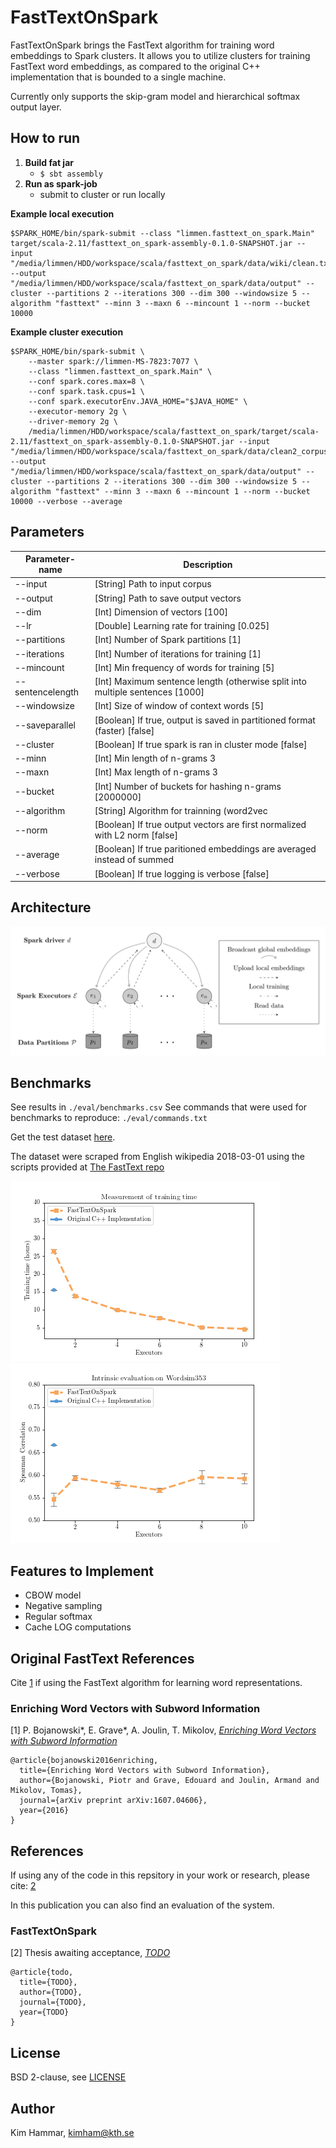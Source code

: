 # FastTextOnSpark

FastTextOnSpark brings the FastText algorithm for training word embeddings to Spark clusters. It allows you to utilize clusters for training FastText word embeddings, as compared to the original C++ implementation that is bounded to a single machine.

Currently only supports the skip-gram model and hierarchical softmax output layer.

## How to run

1. **Build fat jar**
   - `$ sbt assembly`
2. **Run as spark-job**
   - submit to cluster or run locally

**Example local execution**
```
$SPARK_HOME/bin/spark-submit --class "limmen.fasttext_on_spark.Main" target/scala-2.11/fasttext_on_spark-assembly-0.1.0-SNAPSHOT.jar --input "/media/limmen/HDD/workspace/scala/fasttext_on_spark/data/wiki/clean.txt" --output "/media/limmen/HDD/workspace/scala/fasttext_on_spark/data/output" --cluster --partitions 2 --iterations 300 --dim 300 --windowsize 5 --algorithm "fasttext" --minn 3 --maxn 6 --mincount 1 --norm --bucket 10000
```

**Example cluster execution**

``` shell
$SPARK_HOME/bin/spark-submit \
    --master spark://limmen-MS-7823:7077 \
    --class "limmen.fasttext_on_spark.Main" \
    --conf spark.cores.max=8 \
    --conf spark.task.cpus=1 \
    --conf spark.executorEnv.JAVA_HOME="$JAVA_HOME" \
    --executor-memory 2g \
    --driver-memory 2g \
    /media/limmen/HDD/workspace/scala/fasttext_on_spark/target/scala-2.11/fasttext_on_spark-assembly-0.1.0-SNAPSHOT.jar --input "/media/limmen/HDD/workspace/scala/fasttext_on_spark/data/clean2_corpus.txt" --output "/media/limmen/HDD/workspace/scala/fasttext_on_spark/data/output" --cluster --partitions 2 --iterations 300 --dim 300 --windowsize 5 --algorithm "fasttext" --minn 3 --maxn 6 --mincount 1 --norm --bucket 10000 --verbose --average
```

## Parameters

| Parameter-name   | Description                                                                   |
| -----            | -----------                                                                   |
| --input          | [String] Path to input corpus                                                 |
| --output         | [String] Path to save output vectors                                          |
| --dim            | [Int] Dimension of vectors [100]                                              |
| --lr             | [Double] Learning rate for training [0.025]                                   |
| --partitions     | [Int] Number of Spark partitions [1]                                          |
| --iterations     | [Int] Number of iterations for training [1]                                   |
| --mincount       | [Int] Min frequency of words for training [5]                                 |
| --sentencelength | [Int] Maximum sentence length (otherwise split into multiple sentences [1000] |
| --windowsize     | [Int] Size of window of context words [5]                                     |
| --saveparallel   | [Boolean] If true, output is saved in partitioned format (faster) [false]     |
| --cluster        | [Boolean] If true spark is ran in cluster mode [false]                        |
| --minn           | [Int] Min length of n-grams 3                                                 |
| --maxn           | [Int] Max length of n-grams 3                                                 |
| --bucket         | [Int] Number of buckets for hashing n-grams [2000000]                         |
| --algorithm      | [String] Algorithm for trainning (word2vec | fasttext) [word2vec]             |
| --norm           | [Boolean] If true output vectors are first normalized with L2 norm [false]    |
| --average        | [Boolean] If true paritioned embeddings are averaged instead of summed        |
| --verbose        | [Boolean] If true logging is verbose [false]                                  |

## Architecture

![FastTextOnSpark Architecture](./images/architecture.png "FastTextOnSpark Architecture")

## Benchmarks

See results in `./eval/benchmarks.csv`
See commands that were used for benchmarks to reproduce: `./eval/commands.txt`

Get the test dataset [here](https://www.dropbox.com/s/97f1y6ew2mvwhiv/clean_wiki.txt.tar.gz?dl=0).

The dataset were scraped from English wikipedia 2018-03-01 using the scripts provided at
[The FastText repo](https://github.com/facebookresearch/fastText)

![Training Time](./images/cluster_trainingtime.png "Training time")
![Accuracy](./images/cluster_accuracy.png "Accuracy")

## Features to Implement

- CBOW model
- Negative sampling
- Regular softmax
- Cache LOG computations

## Original FastText References

Cite [1](#enriching-word-vectors-with-subword-information) if using the FastText algorithm for learning word representations.

### Enriching Word Vectors with Subword Information

[1] P. Bojanowski\*, E. Grave\*, A. Joulin, T. Mikolov, [*Enriching Word Vectors with Subword Information*](https://arxiv.org/abs/1607.04606)

```
@article{bojanowski2016enriching,
  title={Enriching Word Vectors with Subword Information},
  author={Bojanowski, Piotr and Grave, Edouard and Joulin, Armand and Mikolov, Tomas},
  journal={arXiv preprint arXiv:1607.04606},
  year={2016}
}
```
## References

If using any of the code in this repsitory in your work or research, please cite: [2](TODO)

In this publication you can also find an evaluation of the system.

### FastTextOnSpark

[2] Thesis awaiting acceptance, [*TODO*](link)

```
@article{todo,
  title={TODO},
  author={TODO},
  journal={TODO},
  year={TODO}
}
```

## License

BSD 2-clause, see [LICENSE](./LICENSE)

## Author

Kim Hammar, [kimham@kth.se](mailto:kimham@kth.se)
